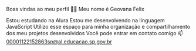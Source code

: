 Boas vindas ao meu perfil 💙💙
Meu nome é Geovana Felix

Estou estudando na Alura
Estou me desenvolvendo na linguagem JavaScript
Utilizo esse espaço para minha organização e compartilhamento dos meu projetos desenvolvidos
Você pode entrar em contato comigo 📫
00001122152863sp@al.educacao.sp.gov.br
